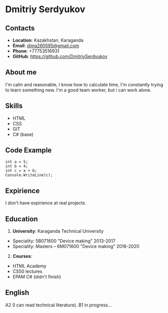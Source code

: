 # Dmitriy Serdyukov
## Contacts
* **Location**: Kazakhstan, Karaganda
* **Email**: dima260595@gmail.com
* **Phone**: +77753516931
* **GitHub**: https://github.com/DmitriySerdyukov
## About me
I'm calm and reasonable, I know how to calculate time, I'm constantly trying to learn something new. I'm a good team worker, but i can work alone.
## Skills
* HTML
* CSS
* GIT
* C# (base)
## Code Example
``` **C#**
int a = 5;
int b = 4;
int c = a + b;
Console.WriteLine(c);
```
## Expirience
I don't have expirience at real projects.
## Education 
1. **University**: Karaganda Technical University
 * Speciality: 5B071600 "Device making" 2013-2017
 * Speciality: Masters – 6M071600 "Device making" 2018-2020
2. **Courses**: 
 * HTML Academy
 * CS50 lectures
 * EPAM C# (didn't finish)
## English
A2 (I can read technical literature). B1 in progress...